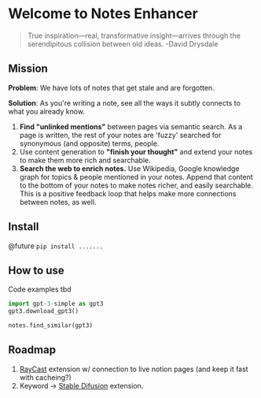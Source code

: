 # Welcome to Notes Enhancer
> True inspiration—real, transformative insight—arrives through the serendipitous collision between old ideas. -David Drysdale


## Mission

**Problem**: We have lots of notes that get stale and are forgotten. 

**Solution**: As you're writing a note, see all the ways it subtly connects to what you already know.

1. **Find "unlinked mentions"** between pages via semantic search. As a page is written, the rest of your notes are 'fuzzy' searched for synonymous (and opposite) terms, people.
2. Use content generation to **"finish your thought"** and extend your notes to make them more rich and searchable.
3. **Search the web to enrich notes.** Use Wikipedia, Google knowledge graph for topics & people mentioned in your notes. Append that content to the bottom of your notes to make notes richer, and easily searchable. This is a positive feedback loop that helps make more connections between notes, as well.

## Install

@future `pip install .......`

## How to use

Code examples tbd

```python
import gpt-3-simple as gpt3
gpt3.download_gpt3()

notes.find_similar(gpt3)
```


## Roadmap

1. [RayCast](https://www.raycast.com/) extension w/ connection to live notion pages (and keep it fast with cacheing?)
2. Keyword -> [Stable Difusion](https://github.com/huggingface/diffusers/releases/tag/v0.2.3) extension. 

